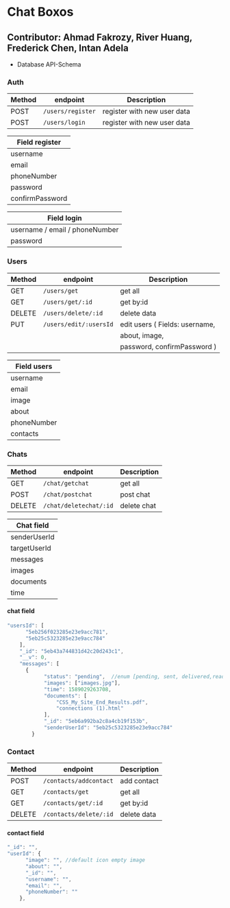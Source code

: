 # Chat Boxos

## Contributor: Ahmad Fakrozy, River Huang, Frederick Chen, Intan Adela

- Database API-Schema

### Auth

| Method | endpoint          | Description                 |
| ------ | ----------------- | --------------------------- |
| POST   | `/users/register` | register with new user data |
| POST   | `/users/login`    | register with new user data |

| Field register  |
| --------------- |
| username        |
| email           |
| phoneNumber     |
| password        |
| confirmPassword |

| Field login                    |
| ------------------------------ |
| username / email / phoneNumber |
| password                       |

### Users

| Method | endpoint               | Description                    |
| ------ | ---------------------- | ------------------------------ |
| GET    | `/users/get`           | get all                        |
| GET    | `/users/get/:id`       | get by:id                      |
| DELETE | `/users/delete/:id`    | delete data                    |
| PUT    | `/users/edit/:usersId` | edit users ( Fields: username, |
|        |                        | about, image,                  |
|        |                        | password, confirmPassword )    |

| Field users |
| ----------- |
| username    |
| email       |
| image       |
| about       |
| phoneNumber |
| contacts    |

### Chats

| Method | endpoint               | Description |
| ------ | ---------------------- | ----------- |
| GET    | `/chat/getchat`        | get all     |
| POST   | `/chat/postchat`       | post chat   |
| DELETE | `/chat/deletechat/:id` | delete chat |

| Chat field   |
| ------------ |
| senderUserId |
| targetUserId |
| messages     |
| images       |
| documents    |
| time         |

#### chat field

```javascript
"usersId": [
      "5eb256f023285e23e9acc781",
      "5eb25c5323285e23e9acc784"
    ],
    "_id": "5eb43a744831d42c20d243c1",
    "__v": 0,
    "messages": [
      {
            "status": "pending",  //enum [pending, sent, delivered,read] default: pending
            "images": ["images.jpg"],
            "time": 1589029263708,
            "documents": [
                "CSS_My_Site_End_Results.pdf",
                "connections (1).html"
            ],
            "_id": "5eb6a992ba2c8a4cb19f153b",
            "senderUserId": "5eb25c5323285e23e9acc784"
        }
```

### Contact

| Method | endpoint               | Description |
| ------ | ---------------------- | ----------- |
| POST   | `/contacts/addcontact` | add contact |
| GET    | `/contacts/get`        | get all     |
| GET    | `/contacts/get/:id`    | get by:id   |
| DELETE | `/contacts/delete/:id` | delete data |

#### contact field

```javascript
"_id": "",
"userId": {
      "image": "", //default icon empty image
      "about": "",
      "_id": "",
      "username": "",
      "email": "",
      "phoneNumber": ""
    },
```
